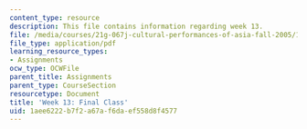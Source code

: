 ```yaml
---
content_type: resource
description: This file contains information regarding week 13.
file: /media/courses/21g-067j-cultural-performances-of-asia-fall-2005/1aee6222b7f2a67af6daef558d8f4577_MIT21G_067JF05_dis_qs13.pdf
file_type: application/pdf
learning_resource_types:
- Assignments
ocw_type: OCWFile
parent_title: Assignments
parent_type: CourseSection
resourcetype: Document
title: 'Week 13: Final Class'
uid: 1aee6222-b7f2-a67a-f6da-ef558d8f4577
---
```

